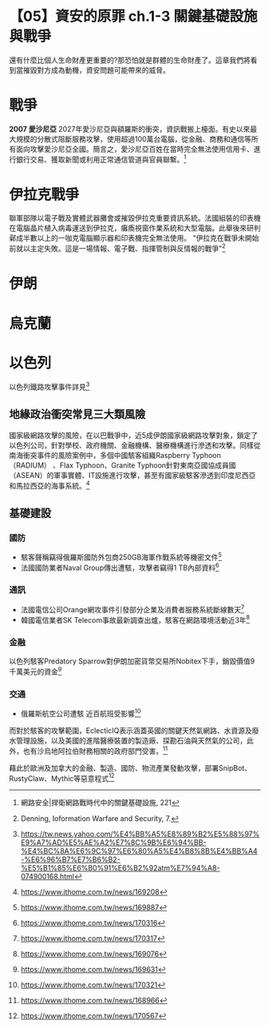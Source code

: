 # 【05】資安的原罪 ch.1-3 關鍵基礎設施與戰爭

還有什麼比個人生命財產更重要的?那恐怕就是群體的生命財產了。這章我們將看到當摧毀對方成為動機，資安問題可能帶來的威脅。

# 戰爭

**2007 愛沙尼亞**
2027年愛沙尼亞與額羅斯的衝突，資訊戰搬上檯面。有史以來最大規模的分散式阻斷服務攻擊，使用超過100萬台電腦，從金融、商務和通信等所有面向攻擊愛沙尼亞全國。簡言之，愛沙尼亞百姓在當時完全無法使用信用卡、進行銀行交易、獲取新聞或利用正常通信管道與官員聯繫。[^1]

# 伊拉克戰爭
聯軍部隊以電子戰及實體武器攤會或摧毀伊拉克重要資訊系統。法國組裝的印表機在電腦晶片植入病毒運送到伊拉克，癱瘓視窗作業系統和大型電腦。此舉後來研判鄵成半數以上的一咖克電腦顯示器和印表機完全無法使用。
"伊拉克在戰爭未開始前就以主定失敗。這是一場情報、電子戰、指揮管制與反情報的戰爭"[^2]

# 伊朗

# 烏克蘭

# 以色列
以色列鐵路攻擊事件詳見[^4]


## 地緣政治衝突常見三大類風險
國家級網路攻擊的風險，在以巴戰爭中，近5成伊朗國家級網路攻擊對象，鎖定了以色列公司，針對學校、政府機關、金融機構、醫療機構進行滲透和攻擊。同樣從南海衝突事件的風險案例中，多個中國駭客組織Raspberry Typhoon（RADIUM） 、Flax Typhoon、Granite Typhoon針對東南亞國協成員國（ASEAN）的軍事實體、IT設施進行攻擊，甚至有國家級駭客滲透到印度尼西亞和馬拉西亞的海事系統。[^12]

## 基礎建設
### 國防
- 駭客聲稱竊得俄羅斯國防外包商250GB海軍作戰系統等機密文件[^5]
- 法國國防業者Naval Group傳出遭駭，攻擊者竊得1 TB內部資料[^6]
### 通訊
- 法國電信公司Orange網攻事件引發部分企業及消費者服務系統斷線數天[^7]
- 韓國電信業者SK Telecom事故最新調查出爐，駭客在網路環境活動近3年[^11]
### 金融
以色列駭客Predatory Sparrow對伊朗加密貨幣交易所Nobitex下手，銷毀價值9千萬美元的資金[^3]

### 交通
- 俄羅斯航空公司遭駭 近百航班受影響[^8]

而對於駭客的攻擊範圍，EclecticIQ表示涵蓋英國的關鍵天然氣網路、水資源及廢水管理設施，以及美國的進階醫療裝置的製造廠、探勘石油與天然氣的公司，此外，也有沙烏地阿拉伯財務相關的政府部門受害。[^9]

藉此於歐洲及加拿大的金融、製造、國防、物流產業發動攻擊，部署SnipBot、RustyClaw、Mythic等惡意程式[^10]


[^1]: 網路安全|捍衛網路戰時代中的關鍵基礎設施, 221
[^2]: Denning, Ioformation Warfare and Security, 7.
[^3]: https://www.ithome.com.tw/news/169631
[^4]: https://tw.news.yahoo.com/%E4%BB%A5%E8%89%B2%E5%88%97%E9%A7%AD%E5%AE%A2%E7%8C%9B%E6%94%BB-%E4%BC%8A%E6%9C%97%E6%80%A5%E4%B8%8B%E4%BB%A4-%E6%96%B7%E7%B6%B2-%E5%B1%85%E6%B0%91%E6%B2%92atm%E7%94%A8-074900168.html
[^5]: https://www.ithome.com.tw/news/169887
[^6]: https://www.ithome.com.tw/news/170316
[^7]: https://www.ithome.com.tw/news/170317
[^8]: https://www.ithome.com.tw/news/170321
[^9]: https://www.ithome.com.tw/news/168966
[^10]: https://www.ithome.com.tw/news/170567
[^11]: https://www.ithome.com.tw/news/169076
[^12]: https://www.ithome.com.tw/news/169208